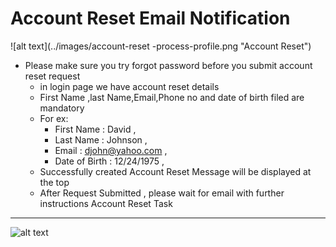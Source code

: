 Account Reset Email Notification
=========

![alt text](../images/account-reset -process-profile.png "Account Reset")

- Please make sure you try forgot password before you submit account reset request
    - in login page we have account reset details
    - First Name ,last Name,Email,Phone no and date of birth filed are mandatory  
    - For ex:
        - First Name : David ,
        - Last Name : Johnson ,
        - Email : djohn@yahoo.com ,
        - Date of Birth : 12/24/1975 ,
    - Successfully created Account Reset Message will be displayed at the top
    - After  Request Submitted , please wait for email with further instructions
Account Reset Task
----
![alt text](../images/account-reset-task.png "Account Reset")